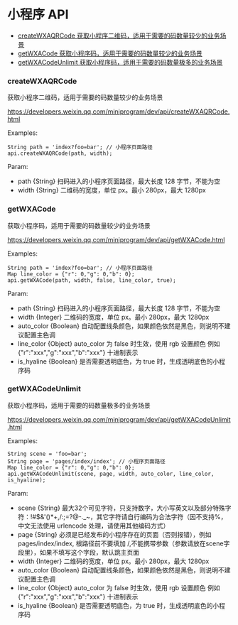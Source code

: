 # 小程序 API

- [createWXAQRCode 获取小程序二维码，适用于需要的码数量较少的业务场景](#createWXAQRCode)
- [getWXACode 获取小程序码，适用于需要的码数量较少的业务场景](#getWXACode)
- [getWXACodeUnlimit 获取小程序码，适用于需要的码数量极多的业务场景](#getWXACodeUnlimit)




### createWXAQRCode
获取小程序二维码，适用于需要的码数量较少的业务场景

https://developers.weixin.qq.com/miniprogram/dev/api/createWXAQRCode.html

Examples:
```
String path = 'index?foo=bar'; // 小程序页面路径
api.createWXAQRCode(path, width);
```
Param: 
- path {String} 扫码进入的小程序页面路径，最大长度 128 字节，不能为空
- width {String} 二维码的宽度，单位 px。最小 280px，最大 1280px

### getWXACode
获取小程序码，适用于需要的码数量较少的业务场景

https://developers.weixin.qq.com/miniprogram/dev/api/getWXACode.html

Examples:
```
String path = 'index?foo=bar'; // 小程序页面路径
Map line_color = {"r": 0,"g": 0,"b": 0};
api.getWXACode(path, width, false, line_color, true);
```
Param: 
- path {String} 扫码进入的小程序页面路径，最大长度 128 字节，不能为空
- width {Integer} 二维码的宽度，单位 px。最小 280px，最大 1280px
- auto_color {Boolean} 自动配置线条颜色，如果颜色依然是黑色，则说明不建议配置主色调
- line_color {Object} auto_color 为 false 时生效，使用 rgb 设置颜色 例如 {"r":"xxx","g":"xxx","b":"xxx"} 十进制表示
- is_hyaline {Boolean} 是否需要透明底色，为 true 时，生成透明底色的小程序码

### getWXACodeUnlimit
获取小程序码，适用于需要的码数量极多的业务场景

https://developers.weixin.qq.com/miniprogram/dev/api/getWXACodeUnlimit.html

Examples:
```
String scene = 'foo=bar';
String page = 'pages/index/index'; // 小程序页面路径
Map line_color = {"r": 0,"g": 0,"b": 0};
api.getWXACodeUnlimit(scene, page, width, auto_color, line_color, is_hyaline);
```
Param:
- scene {String} 最大32个可见字符，只支持数字，大小写英文以及部分特殊字符：!#$&'()*+,/:;=?@-._~，其它字符请自行编码为合法字符（因不支持%，中文无法使用 urlencode 处理，请使用其他编码方式）
- page {String} 必须是已经发布的小程序存在的页面（否则报错），例如 pages/index/index, 根路径前不要填加 /,不能携带参数（参数请放在scene字段里），如果不填写这个字段，默认跳主页面
- width {Integer} 二维码的宽度，单位 px。最小 280px，最大 1280px
- auto_color {Boolean} 自动配置线条颜色，如果颜色依然是黑色，则说明不建议配置主色调
- line_color {Object} auto_color 为 false 时生效，使用 rgb 设置颜色 例如 {"r":"xxx","g":"xxx","b":"xxx"} 十进制表示
- is_hyaline {Boolean} 是否需要透明底色，为 true 时，生成透明底色的小程序码
